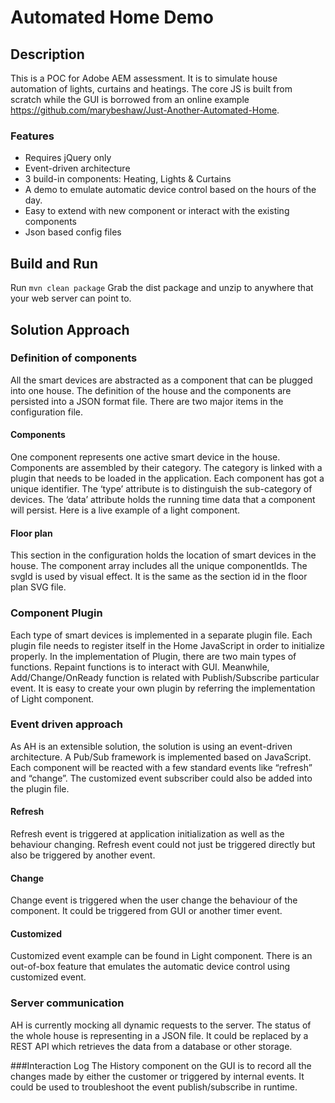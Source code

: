 # Automated Home Demo

## Description
This is a POC for Adobe AEM assessment. It is to simulate house automation of lights, curtains and heatings.
The core JS is built from scratch while the GUI is borrowed from an online example https://github.com/marybeshaw/Just-Another-Automated-Home.

### Features
* Requires jQuery only
* Event-driven architecture
* 3 build-in components: Heating, Lights & Curtains
* A demo to emulate automatic device control based on the hours of the day. 
* Easy to extend with new component or interact with the existing components
* Json based config files

## Build and Run
Run `mvn clean package`
Grab the dist package and unzip to anywhere that your web server can point to.

## Solution Approach
### Definition of components
All the smart devices are abstracted as a component that can be plugged into one house. The definition of the house and the components are persisted into a JSON format file. There are two major items in the configuration file.

#### Components
One component represents one active smart device in the house. Components are assembled by their category. The category is linked with a plugin that needs to be loaded in the application. 
Each component has got a unique identifier. The ‘type’ attribute is to distinguish the sub-category of devices. The ‘data’ attribute holds the running time data that a component will persist. Here is a live example of a light component.

#### Floor plan
This section in the configuration holds the location of smart devices in the house. The component array includes all the unique componentIds. The svgId is used by visual effect. It is the same as the section id in the floor plan SVG file.

### Component Plugin
Each type of smart devices is implemented in a separate plugin file. Each plugin file needs to register itself in the Home JavaScript in order to initialize properly. In the implementation of Plugin, there are two main types of functions. Repaint functions is to interact with GUI. Meanwhile, Add/Change/OnReady function is related with Publish/Subscribe particular event. It is easy to create your own plugin by referring the implementation of Light component.

### Event driven approach
As AH is an extensible solution, the solution is using an event-driven architecture. A Pub/Sub framework is implemented based on JavaScript. Each component will be reacted with a few standard events like “refresh” and “change”. The customized event subscriber could also be added into the plugin file.

#### Refresh 
Refresh event is triggered at application initialization as well as the behaviour changing. Refresh event could not just be triggered directly but also be triggered by another event.
#### Change 
Change event is triggered when the user change the behaviour of the component. It could be triggered from GUI or another timer event. 
#### Customized 
Customized event example can be found in Light component.  There is an out-of-box feature that emulates the automatic device control using customized event.

### Server communication
AH is currently mocking all dynamic requests to the server. The status of the whole house is representing in a JSON file. It could be replaced by a REST API which retrieves the data from a database or other storage.
 
###Interaction Log
The History component on the GUI is to record all the changes made by either the customer or triggered by internal events. It could be used to troubleshoot the event publish/subscribe in runtime. 



